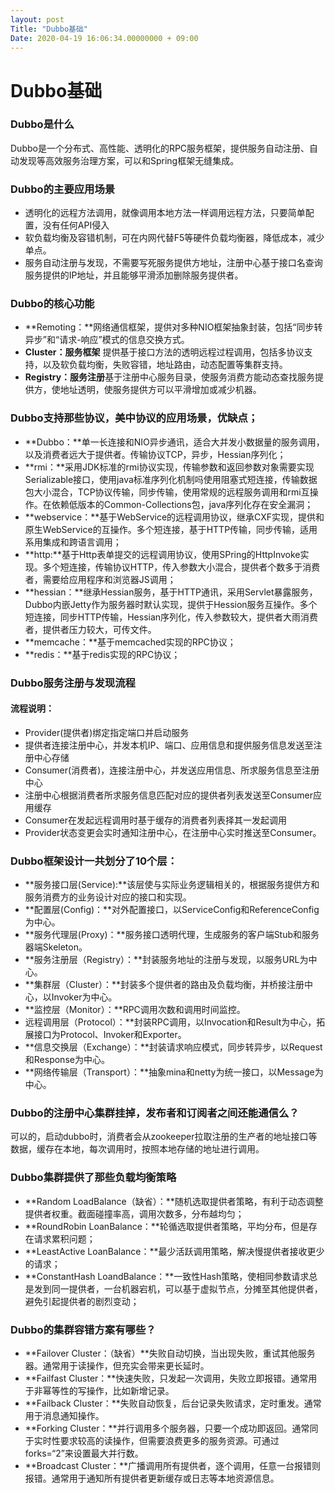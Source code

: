 ```yaml
---
layout: post
Title: "Dubbo基础"
Date: 2020-04-19 16:06:34.00000000 + 09:00
---
```


# Dubbo基础

### Dubbo是什么

Dubbo是一个分布式、高性能、透明化的RPC服务框架，提供服务自动注册、自动发现等高效服务治理方案，可以和Spring框架无缝集成。

### Dubbo的主要应用场景

* 透明化的远程方法调用，就像调用本地方法一样调用远程方法，只要简单配置，没有任何API侵入
* 软负载均衡及容错机制，可在内网代替F5等硬件负载均衡器，降低成本，减少单点。
* 服务自动注册与发现，不需要写死服务提供方地址，注册中心基于接口名查询服务提供的IP地址，并且能够平滑添加删除服务提供者。

### Dubbo的核心功能

* **Remoting：**网络通信框架，提供对多种NIO框架抽象封装，包括“同步转异步”和“请求-响应”模式的信息交换方式。
* **Cluster：服务框架** 提供基于接口方法的透明远程过程调用，包括多协议支持，以及软负载均衡，失败容错，地址路由，动态配置等集群支持。
* **Registry：服务注册**基于注册中心服务目录，使服务消费方能动态查找服务提供方，使地址透明，使服务提供方可以平滑增加或减少机器。

### Dubbo支持那些协议，美中协议的应用场景，优缺点；

* **Dubbo：**单一长连接和NIO异步通讯，适合大并发小数据量的服务调用，以及消费者远大于提供者。传输协议TCP，异步，Hessian序列化；
* **rmi：**采用JDK标准的rmi协议实现，传输参数和返回参数对象需要实现Serializable接口，使用java标准序列化机制吗使用阻塞式短连接，传输数据包大小混合，TCP协议传输，同步传输，使用常规的远程服务调用和rmi互操作。在依赖低版本的Common-Collections包，java序列化存在安全漏洞；
* **webservice：**基于WebService的远程调用协议，继承CXF实现，提供和原生WebService的互操作。多个短连接，基于HTTP传输，同步传输，适用系用集成和跨语言调用；
* **http:**基于Http表单提交的远程调用协议，使用SPring的HttpInvoke实现。多个短连接，传输协议HTTP，传入参数大小混合，提供者个数多于消费者，需要给应用程序和浏览器JS调用；
* **hessian：**继承Hessian服务，基于HTTP通讯，采用Servlet暴露服务，Dubbo内嵌Jetty作为服务器时默认实现，提供于Hession服务互操作。多个短连接，同步HTTP传输，Hessian序列化，传入参数较大，提供者大雨消费者，提供者压力较大，可传文件。
* **memcache：**基于memcached实现的RPC协议；
* **redis：**基于redis实现的RPC协议；

### Dubbo服务注册与发现流程

#### 流程说明：

* Provider(提供者)绑定指定端口并启动服务
* 提供者连接注册中心，并发本机IP、端口、应用信息和提供服务信息发送至注册中心存储
* Consumer(消费者)，连接注册中心，并发送应用信息、所求服务信息至注册中心
* 注册中心根据消费者所求服务信息匹配对应的提供者列表发送至Consumer应用缓存
* Consumer在发起远程调用时基于缓存的消费者列表择其一发起调用
* Provider状态变更会实时通知注册中心，在注册中心实时推送至Consumer。

### Dubbo框架设计一共划分了10个层：

* **服务接口层(Service):**该层使与实际业务逻辑相关的，根据服务提供方和服务消费方的业务设计对应的接口和实现。
* **配置层(Config)：**对外配置接口，以ServiceConfig和ReferenceConfig为中心。
* **服务代理层(Proxy)：**服务接口透明代理，生成服务的客户端Stub和服务器端Skeleton。
* **服务注册层（Registry）：**封装服务地址的注册与发现，以服务URL为中心。
* **集群层（Cluster）：**封装多个提供者的路由及负载均衡，并桥接注册中心，以Invoker为中心。
* **监控层（Monitor）：**RPC调用次数和调用时间监控。
* 远程调用层（Protocol）：**封装RPC调用，以Invocation和Result为中心，拓展接口为Protocol、Invoker和Exporter。
* **信息交换层（Exchange）：**封装请求响应模式，同步转异步，以Request和Response为中心。
* **网络传输层（Transport）：**抽象mina和netty为统一接口，以Message为中心。

### Dubbo的注册中心集群挂掉，发布者和订阅者之间还能通信么？

可以的，启动dubbo时，消费者会从zookeeper拉取注册的生产者的地址接口等数据，缓存在本地，每次调用时，按照本地存储的地址进行调用。

### Dubbo集群提供了那些负载均衡策略

* **Random LoadBalance（缺省）：**随机选取提供者策略，有利于动态调整提供者权重。截面碰撞率高，调用次数多，分布越均匀；
* **RoundRobin LoanBalance：**轮循选取提供者策略，平均分布，但是存在请求累积问题；
* **LeastActive LoanBalance：**最少活跃调用策略，解决慢提供者接收更少的请求；
* **ConstantHash LoandBalance：**一致性Hash策略，使相同参数请求总是发到同一提供者，一台机器宕机，可以基于虚拟节点，分摊至其他提供者，避免引起提供者的剧烈变动；

### Dubbo的集群容错方案有哪些？

* **Failover Cluster：（缺省）**失败自动切换，当出现失败，重试其他服务器。通常用于读操作，但充实会带来更长延时。
* **Failfast Cluster：**快速失败，只发起一次调用，失败立即报错。通常用于非幂等性的写操作，比如新增记录。
* **Failback Cluster：**失败自动恢复，后台记录失败请求，定时重发。通常用于消息通知操作。
* **Forking Cluster：**并行调用多个服务器，只要一个成功即返回。通常同于实时性要求较高的读操作，但需要浪费更多的服务资源。可通过forks=“2”来设置最大并行数。
* **Broadcast Cluster：**广播调用所有提供者，逐个调用，任意一台报错则报错。通常用于通知所有提供者更新缓存或日志等本地资源信息。
